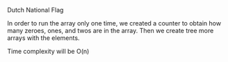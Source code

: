 Dutch National Flag

In order to run the array only one time, we created a counter to obtain
how many zeroes, ones, and twos are in the array. Then we create tree more arrays with the elements.

Time complexity will be O(n)